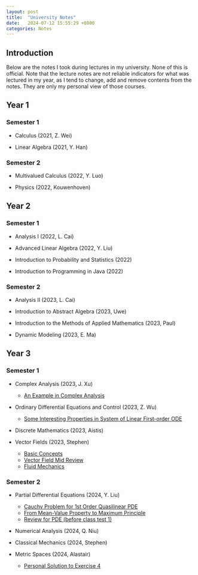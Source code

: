 ```yaml
---
layout: post
title:  "University Notes"
date:   2024-07-12 15:55:29 +0800
categories: Notes
---
```


## Introduction

Below are the notes I took during lectures in my university. None of this is official. Note that the lecture notes are not reliable indicators for what was lectured in my year, as I tend to change, add and remove contents from the notes. They are only my personal view of those courses.

## Year 1

### Semester 1

- Calculus (2021, Z. Wei)

- Linear Algebra (2021, Y. Han)

### Semester 2

- Multivalued Calculus (2022, Y. Luo)

- Physics (2022, Kouwenhoven)

## Year 2

### Semester 1

- Analysis I (2022, L. Cai)

- Advanced Linear Algebra (2022, Y. Liu)

- Introduction to Probability and Statistics (2022)

- Introduction to Programming in Java (2022)

### Semester 2

- Analysis II (2023, L. Cai)

- Introduction to Abstract Algebra (2023, Uwe)

- Introduction to the Methods of Applied Mathematics (2023, Paul)

- Dynamic Modeling (2023, E. Ma)

## Year 3

### Semester 1

- Complex Analysis (2023, J. Xu)
  - [An Example in Complex Analysis](../../../../../source/An_Example_in_Complex_Analysis.pdf)
- Ordinary Differential Equations and Control (2023, Z. Wu)

  - [Some Interesting Properties in System of Linear First-order ODE](../../../../../source/ODE.pdf)

- Discrete Mathematics (2023, Aistis)

- Vector Fields (2023, Stephen)
  - [Basic Concepts](../../../../../source/vec/Basic_Concepts.pdf)
  - [Vector Field Mid Review](../../../../../source/vec/Vector_Field_MidRev.pdf)
  - [Fluid Mechanics](../../../../../source/vec/Fluid_Mechanics.pdf)

### Semester 2

- Partial Differential Equations (2024, Y. Liu)
  - [Cauchy Problem for 1st Order Quasilinear PDE](../../../../../source/pde/Cauchy_Problem_for_1st_Order_Quasilinear_PDE.pdf)
  - [From Mean-Value Property to Maximum Principle](../../../../../source/pde/From_Mean-Value_Property_to_Maximum_Principle.pdf)
  - [Review for PDE (before class test 1)](../../../../../source/pde/Review_for_PDE.pdf)
- Numerical Analysis (2024, Q. Niu)

- Classical Mechanics (2024, Stephen)

- Metric Spaces (2024, Alastair)
  - [Personal Solution to Exercise 4](../../../../../source/metric/Exercise4.pdf)